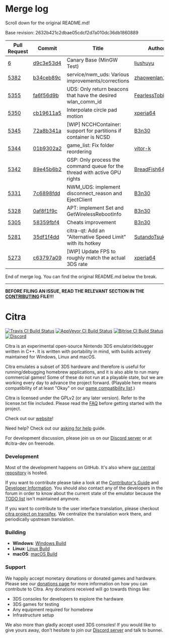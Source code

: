 # Merge log

Scroll down for the original README.md!

Base revision: 2632b421c2dbae05cdcf2d7a010dc36db1860889

|Pull Request|Commit|Title|Author|Merged?|
|----|----|----|----|----|
|[6](https://github.com/citra-emu/citra-canary/pull/6)|[d9c3e53d4](https://github.com/citra-emu/citra-canary/pull/6/files/)|Canary Base (MinGW Test)|[liushuyu](https://github.com/liushuyu)|Yes|
|[5382](https://github.com/citra-emu/citra/pull/5382)|[b34ceb89c](https://github.com/citra-emu/citra/pull/5382/files/)|service/nwm_uds: Various improvements/corrections|[zhaowenlan1779](https://github.com/zhaowenlan1779)|Yes|
|[5355](https://github.com/citra-emu/citra/pull/5355)|[fa6f56d9b](https://github.com/citra-emu/citra/pull/5355/files/)|UDS: Only return beacons that have the desired wlan_comm_id|[FearlessTobi](https://github.com/FearlessTobi)|Yes|
|[5350](https://github.com/citra-emu/citra/pull/5350)|[cb19611a5](https://github.com/citra-emu/citra/pull/5350/files/)|Interpolate circle pad motion|[xperia64](https://github.com/xperia64)|Yes|
|[5345](https://github.com/citra-emu/citra/pull/5345)|[72a8b341a](https://github.com/citra-emu/citra/pull/5345/files/)|[WIP] NCCHContainer: support for partitions if container is NCSD|[B3n30](https://github.com/B3n30)|Yes|
|[5344](https://github.com/citra-emu/citra/pull/5344)|[01b9302a2](https://github.com/citra-emu/citra/pull/5344/files/)|game_list: Fix folder reordering|[vitor-k](https://github.com/vitor-k)|Yes|
|[5342](https://github.com/citra-emu/citra/pull/5342)|[89e45b6b2](https://github.com/citra-emu/citra/pull/5342/files/)|GSP: Only process the command queue for the thread with active GPU rights|[BreadFish64](https://github.com/BreadFish64)|Yes|
|[5331](https://github.com/citra-emu/citra/pull/5331)|[7c6898fdd](https://github.com/citra-emu/citra/pull/5331/files/)|NWM_UDS: implement disconnect_reason and EjectClient|[B3n30](https://github.com/B3n30)|Yes|
|[5328](https://github.com/citra-emu/citra/pull/5328)|[0af8f1f9c](https://github.com/citra-emu/citra/pull/5328/files/)|APT: implement Set and GetWirelessRebootInfo|[B3n30](https://github.com/B3n30)|Yes|
|[5305](https://github.com/citra-emu/citra/pull/5305)|[58359fbf4](https://github.com/citra-emu/citra/pull/5305/files/)|Cheats improvement|[B3n30](https://github.com/B3n30)|Yes|
|[5281](https://github.com/citra-emu/citra/pull/5281)|[35df1f4dd](https://github.com/citra-emu/citra/pull/5281/files/)|citra-qt: Add an "Alternative Speed Limit" with its hotkey|[SutandoTsukai181](https://github.com/SutandoTsukai181)|Yes|
|[5273](https://github.com/citra-emu/citra/pull/5273)|[c63797a09](https://github.com/citra-emu/citra/pull/5273/files/)|[WIP] Update FPS to roughly match the actual 3DS rate|[xperia64](https://github.com/xperia64)|Yes|


End of merge log. You can find the original README.md below the break.

------

**BEFORE FILING AN ISSUE, READ THE RELEVANT SECTION IN THE [CONTRIBUTING](https://github.com/citra-emu/citra/wiki/Contributing#reporting-issues) FILE!!!**

Citra
==============
[![Travis CI Build Status](https://travis-ci.com/citra-emu/citra.svg?branch=master)](https://travis-ci.com/citra-emu/citra)
[![AppVeyor CI Build Status](https://ci.appveyor.com/api/projects/status/sdf1o4kh3g1e68m9?svg=true)](https://ci.appveyor.com/project/bunnei/citra)
[![Bitrise CI Build Status](https://app.bitrise.io/app/4ccd8e5720f0d13b/status.svg?token=H32TmbCwxb3OQ-M66KbAyw&branch=master)](https://app.bitrise.io/app/4ccd8e5720f0d13b)
[![Discord](https://img.shields.io/discord/220740965957107713?color=%237289DA&label=Citra&logo=discord&logoColor=white)](https://discord.gg/FAXfZV9)

Citra is an experimental open-source Nintendo 3DS emulator/debugger written in C++. It is written with portability in mind, with builds actively maintained for Windows, Linux and macOS.

Citra emulates a subset of 3DS hardware and therefore is useful for running/debugging homebrew applications, and it is also able to run many commercial games! Some of these do not run at a playable state, but we are working every day to advance the project forward. (Playable here means compatibility of at least "Okay" on our [game compatibility list](https://citra-emu.org/game).)

Citra is licensed under the GPLv2 (or any later version). Refer to the license.txt file included. Please read the [FAQ](https://citra-emu.org/wiki/faq/) before getting started with the project.

Check out our [website](https://citra-emu.org/)!

Need help? Check out our [asking for help](https://citra-emu.org/help/reference/asking/) guide.

For development discussion, please join us on our [Discord server](https://citra-emu.org/discord/) or at #citra-dev on freenode.

### Development

Most of the development happens on GitHub. It's also where [our central repository](https://github.com/citra-emu/citra) is hosted.

If you want to contribute please take a look at the [Contributor's Guide](https://github.com/citra-emu/citra/wiki/Contributing) and [Developer Information](https://github.com/citra-emu/citra/wiki/Developer-Information). You should also contact any of the developers in the forum in order to know about the current state of the emulator because the [TODO list](https://docs.google.com/document/d/1SWIop0uBI9IW8VGg97TAtoT_CHNoP42FzYmvG1F4QDA) isn't maintained anymore.

If you want to contribute to the user interface translation, please checkout [citra project on transifex](https://www.transifex.com/citra/citra). We centralize the translation work there, and periodically upstream translation.

### Building

* __Windows__: [Windows Build](https://github.com/citra-emu/citra/wiki/Building-For-Windows)
* __Linux__: [Linux Build](https://github.com/citra-emu/citra/wiki/Building-For-Linux)
* __macOS__: [macOS Build](https://github.com/citra-emu/citra/wiki/Building-for-macOS)


### Support
We happily accept monetary donations or donated games and hardware. Please see our [donations page](https://citra-emu.org/donate/) for more information on how you can contribute to Citra. Any donations received will go towards things like:
* 3DS consoles for developers to explore the hardware
* 3DS games for testing
* Any equipment required for homebrew
* Infrastructure setup

We also more than gladly accept used 3DS consoles! If you would like to give yours away, don't hesitate to join our [Discord server](https://citra-emu.org/discord/) and talk to bunnei.
